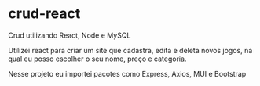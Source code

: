 # crud-react
Crud utilizando React, Node e MySQL

Utilizei react para criar um site que cadastra, edita e deleta novos jogos, na qual eu posso escolher o seu nome, preço e categoria.

Nesse projeto eu importei pacotes como Express, Axios, MUI e Bootstrap
